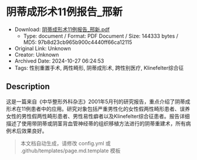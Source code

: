 # 阴蒂成形术11例报告_邢新

- Download: [阴蒂成形术11例报告_邢新.pdf](阴蒂成形术11例报告_邢新.pdf)
    - Type: document / Format: PDF Document / Size: 144333 bytes / MD5: 97b8d23cb965b900c4440ff66ca12115
- Original Link: Unknown
- Creator: Unknown
- Archived Date: 2024-10-27 06:24:53
- Tags: 性别重置手术, 两性畸形, 阴蒂成形术, 跨性别医疗, Klinefelter综合征

## Description

这是一篇来自《中华整形外科杂志》2001年5月刊的研究报告，重点介绍了阴蒂成形术在11例患者中的应用。研究对象包括严重男性化的女性假两性畸形患者、误养女性的男性假两性畸形患者、男性易性癖者以及Klinefelter综合征患者。报告详细描述了使用带阴蒂或阴茎背血管神经蒂的组织移植方法进行的阴蒂重建术，所有病例术后效果良好。

> 本文档自动生成，请修改 config.yml 或 .github/templates/page.md.template 模板
